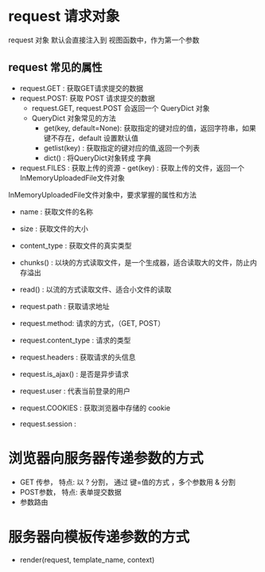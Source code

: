 # request 请求对象

request 对象 默认会直接注入到 视图函数中，作为第一个参数

## request 常见的属性 

- request.GET : 获取GET请求提交的数据
- request.POST: 获取 POST 请求提交的数据
   - request.GET, request.POST 会返回一个 QueryDict 对象 
   - QueryDict 对象常见的方法
       - get(key, default=None): 获取指定的键对应的值，返回字符串，如果键不存在，default 设置默认值
	   - getlist(key) :  获取指定的键对应的值,返回一个列表
	   - dict() : 将QueryDict对象转成 字典
- request.FILES : 获取上传的资源
		- get(key) : 获取上传的文件，返回一个InMemoryUploadedFile文件对象  

InMemoryUploadedFile文件对象中，要求掌握的属性和方法
- name : 获取文件的名称
- size : 获取文件的大小
- content_type : 获取文件的真实类型

- chunks() : 以块的方式读取文件，是一个生成器，适合读取大的文件，防止内存溢出
- read() : 以流的方式读取文件、适合小文件的读取


- request.path : 获取请求地址 
- request.method: 请求的方式，（GET, POST）

- request.content_type : 请求的类型
- request.headers : 获取请求的头信息
- request.is_ajax() : 是否是异步请求
- request.user : 代表当前登录的用户

- request.COOKIES : 获取浏览器中存储的 cookie
- request.session : 



# 浏览器向服务器传递参数的方式 
- GET 传参， 特点: 以 ? 分割， 通过 键=值的方式 ，多个参数用 & 分割
- POST参数， 特点: 表单提交数据
- 参数路由

# 服务器向模板传递参数的方式 
- render(request, template_name, context)


